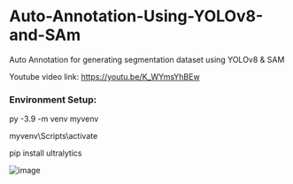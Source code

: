 # Auto-Annotation-Using-YOLOv8-and-SAm
Auto Annotation for generating segmentation dataset using YOLOv8 &amp; SAM

Youtube video link: https://youtu.be/K_WYmsYhBEw

### Environment Setup:

py -3.9  -m venv myvenv

myvenv\Scripts\activate

pip install ultralytics

![image](https://github.com/AarohiSingla/Auto-Annotation-Using-YOLOv8-and-SAm/assets/60029146/a4421cab-d19e-4cd6-9e3a-f62f14eba333)





